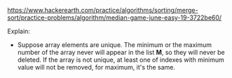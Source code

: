 https://www.hackerearth.com/practice/algorithms/sorting/merge-sort/practice-problems/algorithm/median-game-june-easy-19-3722be60/

Explain:

- Suppose array elements are unique. The minimum or the maximum number of the array never will appear in the list **M**,
  so they will never be deleted. If the array is not unique, at least one of indexes with minimum value will not be
  removed, for maximum, it's the same.
